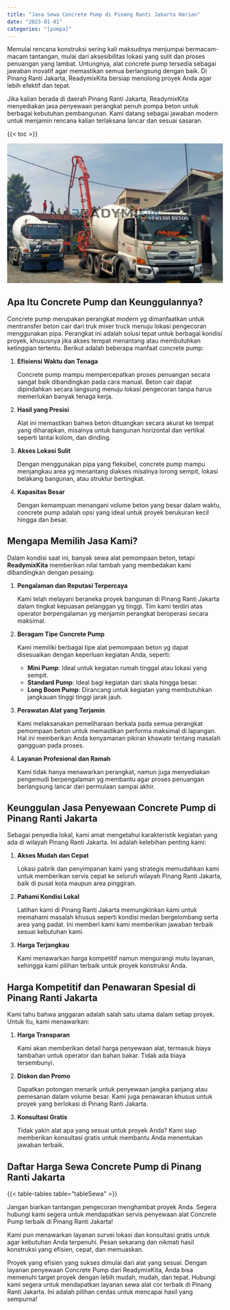 ```yaml
---
title: "Jasa Sewa Concrete Pump di Pinang Ranti Jakarta Harian"
date: "2023-01-01"
categories: "[pompa]"
---
```


Memulai rencana konstruksi sering kali maksudnya menjumpai bermacam-macam tantangan, mulai dari aksesibilitas lokasi yang sulit dan proses penuangan yang lambat. Untungnya, alat concrete pump tersedia sebagai jawaban inovatif agar memastikan semua berlangsung dengan baik. Di Pinang Ranti Jakarta, ReadymixKita bersiap menolong proyek Anda agar lebih efektif dan tepat.

Jika kalian berada di daerah Pinang Ranti Jakarta, ReadymixKita menyediakan jasa penyewaan perangkat penuh pompa beton untuk berbagai kebutuhan pembangunan. Kami datang sebagai jawaban modern untuk menjamin rencana kalian terlaksana lancar dan sesuai sasaran.

{{< toc >}}

![Jasa Sewa Concrete Pump di Pinang Ranti Jakarta Harian](/images/pompa/sewa-pompa-20.jpg)

## Apa Itu Concrete Pump dan Keunggulannya?

Concrete pump merupakan perangkat modern yg dimanfaatkan untuk mentransfer beton cair dari truk mixer truck menuju lokasi pengecoran menggunakan pipa. Perangkat ini adalah solusi tepat untuk berbagai kondisi proyek, khususnya jika akses tempat menantang atau membutuhkan ketinggian tertentu. Berikut adalah beberapa manfaat concrete pump:

1. **Efisiensi Waktu dan Tenaga**

   Concrete pump mampu mempercepatkan proses penuangan secara sangat baik dibandingkan pada cara manual. Beton cair dapat dipindahkan secara langsung menuju lokasi pengecoran tanpa harus memerlukan banyak tenaga kerja.

2. **Hasil yang Presisi**

   Alat ini memastikan bahwa beton dituangkan secara akurat ke tempat yang diharapkan, misalnya untuk bangunan horizontal dan vertikal seperti lantai kolom, dan dinding.

3. **Akses Lokasi Sulit**

   Dengan menggunakan pipa yang fleksibel, concrete pump mampu menjangkau area yg menantang diakses misalnya lorong sempit, lokasi belakang bangunan, atau struktur bertingkat.

4. **Kapasitas Besar**

   Dengan kemampuan menangani volume beton yang besar dalam waktu, concrete pump adalah opsi yang ideal untuk proyek berukuran kecil hingga dan besar.

## Mengapa Memilih Jasa Kami?

Dalam kondisi saat ini, banyak sewa alat pemompaan beton, tetapi **ReadymixKita** memberikan nilai tambah yang membedakan kami dibandingkan dengan pesaing:

1. **Pengalaman dan Reputasi Terpercaya**

   Kami telah melayani beraneka proyek bangunan di Pinang Ranti Jakarta dalam tingkat kepuasan pelanggan yg tinggi. Tim kami terdiri atas operator berpengalaman yg menjamin perangkat beroperasi secara maksimal.

2. **Beragam Tipe Concrete Pump**

   Kami memiliki berbagai tipe alat pemompaan beton yg dapat disesuaikan dengan keperluan kegiatan Anda, seperti:
   - **Mini Pump**: Ideal untuk kegiatan rumah tinggal atau lokasi yang sempit.
   - **Standard Pump**: Ideal bagi kegiatan dari skala hingga besar.
   - **Long Boom Pump**: Dirancang untuk kegiatan yang membutuhkan jangkauan tinggi tinggi jarak jauh.

3. **Perawatan Alat yang Terjamin**

   Kami melaksanakan pemeliharaan berkala pada semua perangkat pemompaan beton untuk memastikan performa maksimal di lapangan. Hal ini memberikan Anda kenyamanan pikiran khawatir tentang masalah gangguan pada proses.

4. **Layanan Profesional dan Ramah**

   Kami tidak hanya menawarkan perangkat, namun juga menyediakan pengemudi berpengalaman yg membantu agar proses penuangan berlangsung lancar dari permulaan sampai akhir.

## Keunggulan Jasa Penyewaan Concrete Pump di Pinang Ranti Jakarta

Sebagai penyedia lokal, kami amat mengetahui karakteristik kegiatan yang ada di wilayah Pinang Ranti Jakarta. Ini adalah kelebihan penting kami:

1. **Akses Mudah dan Cepat**

   Lokasi pabrik dan penyimpanan kami yang strategis memudahkan kami untuk memberikan servis cepat ke seluruh wilayah Pinang Ranti Jakarta, baik di pusat kota maupun area pinggiran.

2. **Pahami Kondisi Lokal**

   Latihan kami di Pinang Ranti Jakarta memungkinkan kami untuk memahami masalah khusus seperti kondisi medan bergelombang serta area yang padat. Ini memberi kami kami memberikan jawaban terbaik sesuai kebutuhan kami.

3. **Harga Terjangkau**

   Kami menawarkan harga kompetitif namun mengurangi mutu layanan, sehingga kami pilihan terbaik untuk proyek konstruksi Anda.

## Harga Kompetitif dan Penawaran Spesial di Pinang Ranti Jakarta

Kami tahu bahwa anggaran adalah salah satu utama dalam setiap proyek. Untuk itu, kami menawarkan:

1. **Harga Transparan**

   Kami akan memberikan detail harga penyewaan alat, termasuk biaya tambahan untuk operator dan bahan bakar. Tidak ada biaya tersembunyi.

2. **Diskon dan Promo**

   Dapatkan potongan menarik untuk penyewaan jangka panjang atau pemesanan dalam volume besar. Kami juga penawaran khusus untuk proyek yang berlokasi di Pinang Ranti Jakarta.

3. **Konsultasi Gratis**

   Tidak yakin alat apa yang sesuai untuk proyek Anda? Kami siap memberikan konsultasi gratis untuk membantu Anda menentukan jawaban terbaik.

## Daftar Harga Sewa Concrete Pump di Pinang Ranti Jakarta

{{< table-tables table="tableSewa" >}}

Jangan biarkan tantangan pengecoran menghambat proyek Anda. Segera hubungi kami segera untuk mendapatkan servis penyewaan alat Concrete Pump terbaik di Pinang Ranti Jakarta!

Kami pun menawarkan layanan survei lokasi dan konsultasi gratis untuk agar kebutuhan Anda terpenuhi. Pesan sekarang dan nikmati hasil konstruksi yang efisien, cepat, dan memuaskan.

Proyek yang efisien yang sukses dimulai dari alat yang sesuai. Dengan layanan penyewaan Concrete Pump dari ReadymixKita, Anda bisa memenuhi target proyek dengan lebih mudah, mudah, dan tepat. Hubungi kami segera untuk mendapatkan layanan sewa alat cor terbaik di Pinang Ranti Jakarta. Ini adalah pilihan cerdas untuk mencapai hasil yang sempurna!